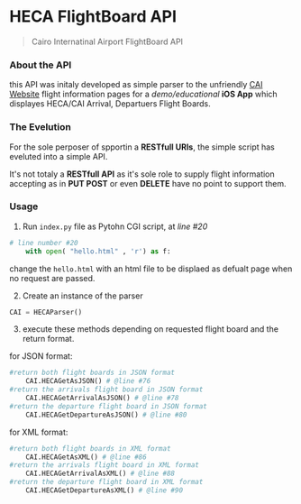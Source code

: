 # HECA FlightBoard API 
> Cairo Internatinal Airport FlightBoard API

### About the API
this API was initaly developed as simple parser to the
unfriendly [CAI Website](http://cairo-airport.com) flight information pages for a _demo/educational_ __iOS App__ which displayes HECA/CAI Arrival, Departuers Flight Boards.

### The Evelution
For the sole perposer of spportin a __RESTfull URIs__, the simple script has eveluted into a simple API.

It's not totaly a __RESTfull API__ as it's sole role to supply flight information accepting as in __PUT POST__ or even __DELETE__ have no point to support them.

### Usage
1. Run `index.py` file as Pytohn CGI script, at _line #20_
```python
# line number #20
    with open( "hello.html" , 'r') as f: 
``` 
change the `hello.html` with an html file to be displaed as defualt page when no request are passed.

2. Create an instance of the parser 
```python
CAI = HECAParser()
```

3. execute these methods depending on requested flight board and the return format.

for JSON format:
```python
#return both flight boards in JSON format 
    CAI.HECAGetAsJSON() # @line #76
#return the arrivals flight board in JSON format 
    CAI.HECAGetArrivalAsJSON() # @line #78
#return the departure flight board in JSON format 
    CAI.HECAGetDepartureAsJSON() # @line #80
```
for XML format:
```python
#return both flight boards in XML format
    CAI.HECAGetAsXML() # @line #86
#return the arrivals flight board in XML format
    CAI.HECAGetArrivalAsXML() # @line #88
#return the departure flight board in XML format
    CAI.HECAGetDepartureAsXML() # @line #90
```


